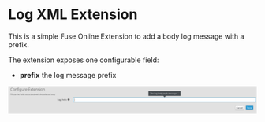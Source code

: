 # Log XML Extension

This is a simple Fuse Online Extension to add a body log message with a prefix.

The extension exposes one configurable field:
- **prefix** the log message prefix

![Screenshot](screenshot.png)


